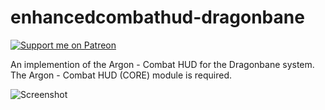 # enhancedcombathud-dragonbane

[![Support me on Patreon](https://img.shields.io/endpoint.svg?url=https%3A%2F%2Fshieldsio-patreon.vercel.app%2Fapi%3Fusername%3Drayners%26type%3Dpatrons&style=flat)](https://patreon.com/rayners)

An implemention of the Argon - Combat HUD for the Dragonbane system. The Argon - Combat HUD (CORE) module is required.

![Screenshot](./docs/screenshot.png)
<!-- ![image](https://github.com/rayners/enhancedcombathud-dragonbane/assets/68707/6c86a818-ca9b-4cdd-9c30-b8c1596bfd6a) -->
